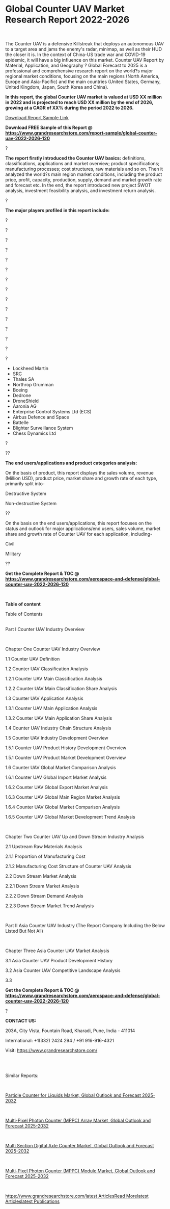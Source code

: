 <h1>Global Counter UAV Market Research Report 2022-2026</h1><br/><p>The Counter UAV is a defensive Killstreak that deploys an autonomous UAV to a target area and jams the enemy&#39;s radar, minimap, as well as their HUD the closer it is. In the context of China-US trade war and COVID-19 epidemic, it will have a big influence on this market. Counter UAV Report by Material, Application, and Geography ? Global Forecast to 2025 is a professional and comprehensive research report on the world?s major regional market conditions, focusing on the main regions (North America, Europe and Asia-Pacific) and the main countries (United States, Germany, United Kingdom, Japan, South Korea and China).</p>
 
 
 
 <p><strong>In this report, the global Counter UAV market is valued at USD XX million in 2022 and is projected to reach USD XX million by the end of 2026, growing at a <strong>CAGR</strong> of XX% during the period 2022 to 2026.</strong></p>
 
 
 
 <p><a href="https://www.grandresearchstore.com/mr-admin/report-sample/global-counter-uav-2022-2026-120">Download Report Sample Link</a></p>
 
 
 
 <div><b>Download FREE Sample of this Report @ <a href="https://www.grandresearchstore.com/report-sample/global-counter-uav-2022-2026-120">https://www.grandresearchstore.com/report-sample/global-counter-uav-2022-2026-120</a></b></div>
 
 
 
 <p>? </p>
 
 
 
 <p><strong>The report firstly introduced the Counter UAV basics:</strong> definitions, classifications, applications and market overview; product specifications; manufacturing processes; cost structures, raw materials and so on. Then it analyzed the world?s main region market conditions, including the product price, profit, capacity, production, supply, demand and market growth rate and forecast etc. In the end, the report introduced new project SWOT analysis, investment feasibility analysis, and investment return analysis.</p>
 
 
 
 <p>? </p>
 
 
 
 <p><strong>The <strong>major players</strong> profiled in this report include:</strong></p>
 
 
 
 <p>? </p>
 
 
 
 <p>? </p>
 
 
 
 <p>? </p>
 
 
 
 <p>? </p>
 
 
 
 <p>? </p>
 
 
 
 <p>? </p>
 
 
 
 <p>? </p>
 
 
 
 <p>? </p>
 
 
 
 <p>? </p>
 
 
 
 <p>? </p>
 
 
 
 <p>? </p>
 
 
 
 <p>? </p>
 
 
 
 <p>? </p>
 
 
 
 <p>? </p>
 
 
 
 <p>? </p>
 
 
 
 <ul>
 
 <li>Lockheed Martin</li>
 
 <li>SRC</li>
 
 <li>Thales SA</li>
 
 <li>Northrop Grumman</li>
 
 <li>Boeing</li>
 
 <li>Dedrone</li>
 
 <li>DroneShield</li>
 
 <li>Aaronia AG</li>
 
 <li>Enterprise Control Systems Ltd (ECS)</li>
 
 <li>Airbus Defence and Space</li>
 
 <li>Battelle</li>
 
 <li>Blighter Surveillance System</li>
 
 <li>Chess Dynamics Ltd</li>
 
 </ul>
 
 
 
 <p>? </p>
 
 
 
 <p>??</p>
 
 
 
 <p><strong>The end users/applications and product categories analysis:</strong></p>
 
 
 
 <p>On the basis of product, this report displays the sales volume, revenue (Million USD), product price, market share and growth rate of each type, primarily split into-</p>
 
 
 
 <p>Destructive System</p>
 
 
 
 <p>Non-destructive System</p>
 
 
 
 <p>??</p>
 
 
 
 <p>On the basis on the end users/applications, this report focuses on the status and outlook for major applications/end users, sales volume, market share and growth rate of Counter UAV for each application, including-</p>
 
 
 
 <p>Civil</p>
 
 
 
 <p>Military</p>
 
 
 
 <p>??</p>
 
 
 
 <div><b>Get the Complete Report & TOC @ <a href="https://www.grandresearchstore.com/aerospace-and-defense/global-counter-uav-2022-2026-120">https://www.grandresearchstore.com/aerospace-and-defense/global-counter-uav-2022-2026-120</a></b></div>
 
 
 
 <p><br />
 
 <b>Table of content</b></p>
 
 
 
 <p>Table of Contents<br />
 
 <br />
 
 Part I Counter UAV Industry Overview<br />
 
 <br />
 
 Chapter One Counter UAV Industry Overview<br />
 
 1.1 Counter UAV Definition<br />
 
 1.2 Counter UAV Classification Analysis<br />
 
 1.2.1 Counter UAV Main Classification Analysis<br />
 
 1.2.2 Counter UAV Main Classification Share Analysis<br />
 
 1.3 Counter UAV Application Analysis<br />
 
 1.3.1 Counter UAV Main Application Analysis<br />
 
 1.3.2 Counter UAV Main Application Share Analysis<br />
 
 1.4 Counter UAV Industry Chain Structure Analysis<br />
 
 1.5 Counter UAV Industry Development Overview<br />
 
 1.5.1 Counter UAV Product History Development Overview<br />
 
 1.5.1 Counter UAV Product Market Development Overview<br />
 
 1.6 Counter UAV Global Market Comparison Analysis<br />
 
 1.6.1 Counter UAV Global Import Market Analysis<br />
 
 1.6.2 Counter UAV Global Export Market Analysis<br />
 
 1.6.3 Counter UAV Global Main Region Market Analysis<br />
 
 1.6.4 Counter UAV Global Market Comparison Analysis<br />
 
 1.6.5 Counter UAV Global Market Development Trend Analysis<br />
 
 <br />
 
 Chapter Two Counter UAV Up and Down Stream Industry Analysis<br />
 
 2.1 Upstream Raw Materials Analysis<br />
 
 2.1.1 Proportion of Manufacturing Cost<br />
 
 2.1.2 Manufacturing Cost Structure of Counter UAV Analysis<br />
 
 2.2 Down Stream Market Analysis<br />
 
 2.2.1 Down Stream Market Analysis<br />
 
 2.2.2 Down Stream Demand Analysis<br />
 
 2.2.3 Down Stream Market Trend Analysis<br />
 
 <br />
 
 Part II Asia Counter UAV Industry (The Report Company Including the Below Listed But Not All)<br />
 
 <br />
 
 Chapter Three Asia Counter UAV Market Analysis<br />
 
 3.1 Asia Counter UAV Product Development History<br />
 
 3.2 Asia Counter UAV Competitive Landscape Analysis<br />
 
 3.3</p>
 
 
 
 <div><b>Get the Complete Report & TOC @ <a href="https://www.grandresearchstore.com/aerospace-and-defense/global-counter-uav-2022-2026-120">https://www.grandresearchstore.com/aerospace-and-defense/global-counter-uav-2022-2026-120</a></b></div>
 
 
 
 <p>? </p>
 
 
 
 <p><b>CONTACT US:</b><br />
 
 203A, City Vista, Fountain Road, Kharadi, Pune, India - 411014<br />
 
 International: +1(332) 2424 294 / +91 916-916-4321<br />
 
 Visit: <a href="https://www.grandresearchstore.com/">https://www.grandresearchstore.com/</a><br />
 
 <br />
 
 <br />
 
 Similar Reports:<br />
 
 <br />
 
 <a href="https://www.grandresearchstore.com/machines/global-particle-counter-for-liquids-forecast-2025-2032-76">Particle Counter for Liquids Market, Global Outlook and Forecast 2025-2032</a><br />
 
 <br />
 
 <a href="https://www.grandresearchstore.com/semiconductor-and-electronics/global-multipixel-photon-counter-array-forecast-2025-2032-731">Multi-Pixel Photon Counter (MPPC) Array Market, Global Outlook and Forecast 2025-2032</a><br />
 
 <br />
 
 <a href="https://www.grandresearchstore.com/machines/global-multi-section-digital-axle-counter-forecast-2025-2032-192">Multi Section Digital Axle Counter Market, Global Outlook and Forecast 2025-2032</a><br />
 
 <br />
 
 <a href="https://www.grandresearchstore.com/semiconductor-and-electronics/global-multipixel-photon-counter-module-forecast-2025-2032-195">Multi-Pixel Photon Counter (MPPC) Module Market, Global Outlook and Forecast 2025-2032</a><br />
 
 <br />
 
 <a href="https://gyeongbokgung.com">https://www.grandresearchstore.com/</a><a href="https://hallyeomaritime.com">latest Articles</a><a href="https://jingwansa.com">Read More</a><a href="https://nguoiviet.jp/">latest Articles</a><a href="https://www.intelmarketresearch.com/">latest Publications</a></p>
